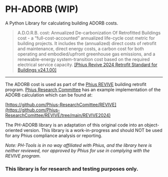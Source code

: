# PH-ADORB (WIP)
A Python Library for calculating building ADORB costs.

> A.D.O.R.B. cost: Annualized De-carbonization Of Retrofitted Buildings cost - a “full-cost-accounted” 
annualized life-cycle cost metric for building projects. It includes the (annualized) direct costs of 
retrofit and maintenance, direct energy costs, a carbon cost for both operating and embodied/upfront 
greenhouse gas emissions, and a renewable-energy system-transition cost based on the required 
electrical service capacity.
[[Phius Revive 2024 Retrofit Standard for Buildings v24.1.00]](https://www.phius.org/phius-revive-2024-standard-document)

- - - 
The ADORB cost is used as part of the  [Phius REVIVE](https://www.phius.org/phius-revive-2024) building retrofit program. [Phius Research Committee](https://github.com/Phius-ResearchComittee) has an example implementation of the ADORB calculation which can be found at:

[https://github.com/Phius-ResearchComittee/REVIVE](https://github.com/Phius-ResearchComittee/REVIVE/tree/main/REVIVE2024)

The PH-ADORB library is an adaptation of this original code into an object-oriented version. This library is a work-in-progress and should NOT be used for any Phius compliance analysis or reporting. 

*Note: PH-Tools is in no way affiliated with Phius, and the library here is neither reviewed, nor approved by Phius for use in complying with the REVIVE program.*

### This library is for research and testing purposes only.